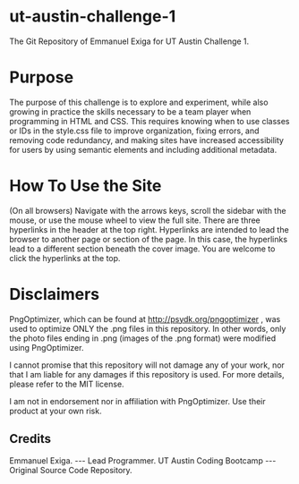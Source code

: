 # ut-austin-challenge-1
The Git Repository of Emmanuel Exiga for UT Austin Challenge 1.



# Purpose
The purpose of this challenge is to explore and experiment, while also growing in practice the skills necessary to be a team player when programming in HTML and CSS. This requires knowing when to use classes or IDs in the style.css file to improve organization, fixing errors, and removing code redundancy, and making sites have increased accessibility for users by using semantic elements and including additional metadata.

# How To Use the Site
(On all browsers) Navigate with the arrows keys, scroll the sidebar with the mouse, or use the mouse wheel to view the full site. There are three hyperlinks in the header at the top right. Hyperlinks are intended to lead the browser to another page or section of the page. In this case, the hyperlinks lead to a different section beneath the cover image. You are welcome to click the hyperlinks at the top.

# Disclaimers
PngOptimizer, which can be found at http://psydk.org/pngoptimizer , was used to optimize ONLY the .png files in this repository. In other words, only the photo files ending in .png (images of the .png format) were modified using PngOptimizer. 

I cannot promise that this repository will not damage any of your work, nor that I am liable for any damages if this repository is used. For more details, please refer to the MIT license.

I am not in endorsement nor in affiliation with PngOptimizer. Use their product at your own risk.

## Credits
Emmanuel Exiga. --- Lead Programmer.   UT Austin Coding Bootcamp   ---   Original Source Code Repository.
